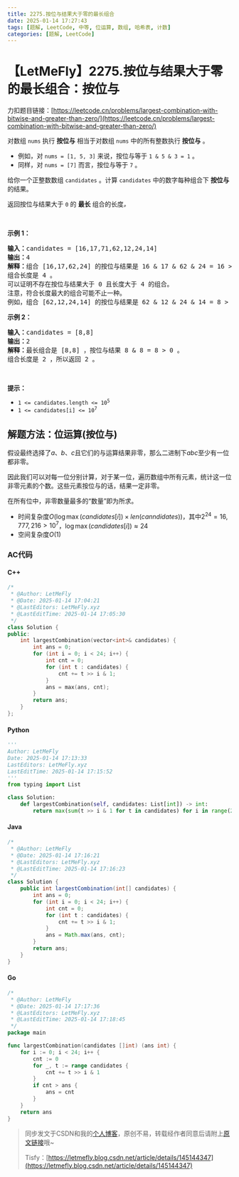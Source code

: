 ```yaml
---
title: 2275.按位与结果大于零的最长组合
date: 2025-01-14 17:27:43
tags: [题解, LeetCode, 中等, 位运算, 数组, 哈希表, 计数]
categories: [题解, LeetCode]
---
```


# 【LetMeFly】2275.按位与结果大于零的最长组合：按位与

力扣题目链接：[https://leetcode.cn/problems/largest-combination-with-bitwise-and-greater-than-zero/](https://leetcode.cn/problems/largest-combination-with-bitwise-and-greater-than-zero/)

<p>对数组&nbsp;<code>nums</code> 执行 <strong>按位与</strong> 相当于对数组&nbsp;<code>nums</code> 中的所有整数执行 <strong>按位与</strong> 。</p>

<ul>
	<li>例如，对 <code>nums = [1, 5, 3]</code> 来说，按位与等于 <code>1 &amp; 5 &amp; 3 = 1</code> 。</li>
	<li>同样，对 <code>nums = [7]</code> 而言，按位与等于 <code>7</code> 。</li>
</ul>

<p>给你一个正整数数组 <code>candidates</code> 。计算 <code>candidates</code> 中的数字每种组合下 <strong>按位与</strong> 的结果。</p>

<p>返回按位与结果大于 <code>0</code> 的 <strong>最长</strong> 组合的长度<em>。</em></p>

<p>&nbsp;</p>

<p><strong>示例 1：</strong></p>

<pre>
<strong>输入：</strong>candidates = [16,17,71,62,12,24,14]
<strong>输出：</strong>4
<strong>解释：</strong>组合 [16,17,62,24] 的按位与结果是 16 &amp; 17 &amp; 62 &amp; 24 = 16 &gt; 0 。
组合长度是 4 。
可以证明不存在按位与结果大于 0 且长度大于 4 的组合。
注意，符合长度最大的组合可能不止一种。
例如，组合 [62,12,24,14] 的按位与结果是 62 &amp; 12 &amp; 24 &amp; 14 = 8 &gt; 0 。
</pre>

<p><strong>示例 2：</strong></p>

<pre>
<strong>输入：</strong>candidates = [8,8]
<strong>输出：</strong>2
<strong>解释：</strong>最长组合是 [8,8] ，按位与结果 8 &amp; 8 = 8 &gt; 0 。
组合长度是 2 ，所以返回 2 。
</pre>

<p>&nbsp;</p>

<p><strong>提示：</strong></p>

<ul>
	<li><code>1 &lt;= candidates.length &lt;= 10<sup>5</sup></code></li>
	<li><code>1 &lt;= candidates[i] &lt;= 10<sup>7</sup></code></li>
</ul>


    
## 解题方法：位运算(按位与)

假设最终选择了$a$、$b$、$c$且它们的与运算结果非零，那么二进制下$abc$至少有一位都非零。

因此我们可以对每一位分别计算，对于某一位，遍历数组中所有元素，统计这一位非零元素的个数。这些元素按位与的话，结果一定非零。

在所有位中，非零数量最多的“数量”即为所求。

+ 时间复杂度$O(\log\max(candidates[i])\times len(canndidates))$，其中$2^{24}=16,777,216\gt10^7$，$\log\max(candidates[i])\approx24$
+ 空间复杂度$O(1)$

### AC代码

#### C++

```cpp
/*
 * @Author: LetMeFly
 * @Date: 2025-01-14 17:04:21
 * @LastEditors: LetMeFly.xyz
 * @LastEditTime: 2025-01-14 17:05:30
 */
class Solution {
public:
    int largestCombination(vector<int>& candidates) {
        int ans = 0;
        for (int i = 0; i < 24; i++) {
            int cnt = 0;
            for (int t : candidates) {
                cnt += t >> i & 1;
            }
            ans = max(ans, cnt);
        }
        return ans;
    }
};
```

#### Python

```python
'''
Author: LetMeFly
Date: 2025-01-14 17:13:33
LastEditors: LetMeFly.xyz
LastEditTime: 2025-01-14 17:15:52
'''
from typing import List

class Solution:
    def largestCombination(self, candidates: List[int]) -> int:
        return max(sum(t >> i & 1 for t in candidates) for i in range(24))
```

#### Java

```java
/*
 * @Author: LetMeFly
 * @Date: 2025-01-14 17:16:21
 * @LastEditors: LetMeFly.xyz
 * @LastEditTime: 2025-01-14 17:16:23
 */
class Solution {
    public int largestCombination(int[] candidates) {
        int ans = 0;
        for (int i = 0; i < 24; i++) {
            int cnt = 0;
            for (int t : candidates) {
                cnt += t >> i & 1;
            }
            ans = Math.max(ans, cnt);
        }
        return ans;
    }
}
```

#### Go

```go
/*
 * @Author: LetMeFly
 * @Date: 2025-01-14 17:17:36
 * @LastEditors: LetMeFly.xyz
 * @LastEditTime: 2025-01-14 17:18:45
 */
package main

func largestCombination(candidates []int) (ans int) {
    for i := 0; i < 24; i++ {
        cnt := 0
        for _, t := range candidates {
            cnt += t >> i & 1
        }
        if cnt > ans {
            ans = cnt
        }
    }
    return ans
}
```

> 同步发文于CSDN和我的[个人博客](https://blog.letmefly.xyz/)，原创不易，转载经作者同意后请附上[原文链接](https://blog.letmefly.xyz/2025/01/14/LeetCode%202275.%E6%8C%89%E4%BD%8D%E4%B8%8E%E7%BB%93%E6%9E%9C%E5%A4%A7%E4%BA%8E%E9%9B%B6%E7%9A%84%E6%9C%80%E9%95%BF%E7%BB%84%E5%90%88/)哦~
>
> Tisfy：[https://letmefly.blog.csdn.net/article/details/145144347](https://letmefly.blog.csdn.net/article/details/145144347)
